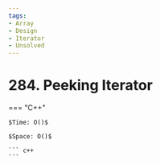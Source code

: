 ```yaml
---
tags:
- Array
- Design
- Iterator
- Unsolved
---
```



# 284. Peeking Iterator

=== "C++"

    $Time: O()$

    $Space: O()$

    ``` c++
    ```